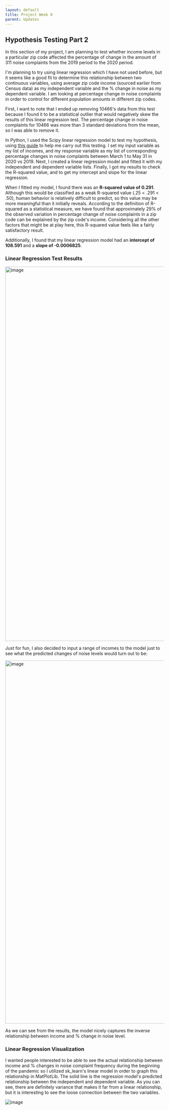 ```yaml
---
layout: default
title: Project Week 8
parent: Updates
---
```


## Hypothesis Testing Part 2

In this section of my project, I am planning to test whether income levels in a particular zip code affected the percentage of change in the amount of 
311 noise complaints from the 2019 period to the 2020 period. 

I'm planning to try using linear regression which I have not used before, but it seems like a good fit to determine this relationship between two
continuous variables, using average zip code income (sourced earlier from Census data) as my independent variable and the % change in noise as my dependent
variable. I am looking at percentage change in noise complaints in order to control for different population amounts in different zip codes.

First, I want to note that I ended up removing 10466's data from this test because I found it to be a statistical outlier that would negatively skew the
results of this linear regression test. The percentage change in noise complaints for 10466 was more than 3 standard deviations from the mean, so I
was able to remove it.

In Python, I used the Scipy linear regression model to test my hypothesis, using [this guide](https://realpython.com/linear-regression-in-python/) to help
me carry out this testing. I set my input variable as my list of incomes, and my response variable as my list of corresponding percentage changes 
in noise complaints between March 1 to May 31 in 2020 vs 2019. Next, I created a linear regression model and fitted it with my independent and 
dependent variable lists. Finally, I got my results to check the R-squared value, and to get my intercept and slope for the linear regression.

When I fitted my model, I found there was an **R-squared value of 0.291**. Although this would be classified as a weak R-squared value (.25 < .291 < .50), 
human behavior is relatively difficult to predict, so this value may be more meaningful than it initially reveals. According to the definition of 
R-squared as a statistical measure, we have found that approximately 29% of the observed variation in percentage change of noise complaints in a zip code can be 
explained by the zip code's income. Considering all the other factors that might be at play here, this R-squared value feels like a fairly satisfactory result.

Additionally, I found that my linear regression model had an **intercept of 108.591** and a **slope of -0.0006825**. 

### Linear Regression Test Results

<img width="1187" alt="image" src="https://user-images.githubusercontent.com/44076192/232328430-2ea58bc9-3c05-4a7e-95a9-a606607ed227.png">

Just for fun, I also decided to input a range of incomes to the model just to see what the predicted changes of noise levels would turn out to be:

<img width="1151" alt="image" src="https://user-images.githubusercontent.com/44076192/233660280-4cc8ac28-cf67-4bb8-8918-726d34974f37.png">

As we can see from the results, the model nicely captures the inverse relationship between income and % change in noise level.

### Linear Regression Visualization

I wanted people interested to be able to see the actual relationship between income and % changes in noise complaint frequency during the beginning of the pandemic so I utilized sk_learn's linear model in order to graph this relationship in MatPlotLib. The solid line is the regression model's predicted
relationship between the independent and dependent variable. As you can see, there are definitely variance that makes it far from a linear relationship, but it is interesting to see the loose connection between the two variables.

![image](https://user-images.githubusercontent.com/44076192/233864402-87f7d25f-0134-4b3e-a2dd-d10cfeda1942.png)

